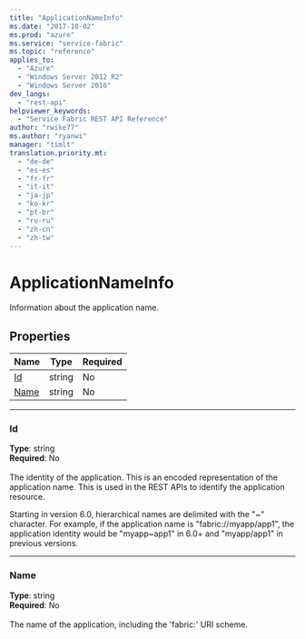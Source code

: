 ```yaml
---
title: "ApplicationNameInfo"
ms.date: "2017-10-02"
ms.prod: "azure"
ms.service: "service-fabric"
ms.topic: "reference"
applies_to: 
  - "Azure"
  - "Windows Server 2012 R2"
  - "Windows Server 2016"
dev_langs: 
  - "rest-api"
helpviewer_keywords: 
  - "Service Fabric REST API Reference"
author: "rwike77"
ms.author: "ryanwi"
manager: "timlt"
translation.priority.mt: 
  - "de-de"
  - "es-es"
  - "fr-fr"
  - "it-it"
  - "ja-jp"
  - "ko-kr"
  - "pt-br"
  - "ru-ru"
  - "zh-cn"
  - "zh-tw"
---
```

# ApplicationNameInfo

Information about the application name.

## Properties
| Name | Type | Required |
| --- | --- | --- |
| [Id](#id) | string | No |
| [Name](#name) | string | No |

____
### Id
__Type__: string <br/>
__Required__: No<br/>
<br/>
The identity of the application. This is an encoded representation of the application name. This is used in the REST APIs to identify the application resource. 

Starting in version 6.0, hierarchical names are delimited with the "~" character. For example, if the application name is "fabric://myapp/app1", the application identity would be "myapp~app1" in 6.0+ and "myapp/app1" in previous versions.


____
### Name
__Type__: string <br/>
__Required__: No<br/>
<br/>
The name of the application, including the 'fabric:' URI scheme.
